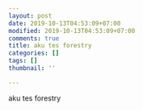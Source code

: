 ```yaml
---
layout: post
date: 2019-10-13T04:53:09+07:00
modified: 2019-10-13T04:53:09+07:00
comments: true
title: aku tes forestry
categories: []
tags: []
thumbnail: ''

---
```

aku tes forestry